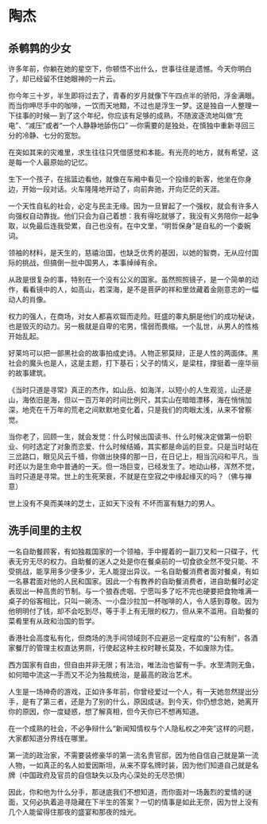# 陶杰

## 杀鹌鹑的少女

许多年前，你躺在她的星空下，你顿悟不出什么，世事往往是遗憾。今天你明白了，却已经留不住她眼神的一片云。

你今年三十岁，半生即将过去了，青春的岁月就像下午四点半的骄阳，浮金满眼。而当你呷尽手中的咖啡，一饮而天地黯，不过也是浮生一梦。这是独自一人整理一下往事的时候— 到了这个年纪，你应该有足够的成熟，不随波逐流地叫做“充电”、“减压”或者“一个人静静地舔伤口” —你需要的是独处，在慎独中重新寻回三分的冷静、七分的宽恕。

在突如其来的灾难里，求生往往只凭借感觉和本能。有光亮的地方，就有希望，这是每一个人最原始的记忆。

生下一个孩子，在摇篮边看他，就像在车厢中看见一个投缘的新客，他坐在你身边，开始一段对话。火车隆隆地开动了，向前奔驰，开向茫茫的天涯。

一个天性自私的社会，必定与民主无缘。因为一旦冒起了一个强权，就会有许多人向强权自动靠拢。他们只会为自己着想：我有得吃就够了，我没有义务陪你一起争取，以免最后连我受累，自己也没有。在中文里，“明哲保身”是自私的一个委婉词。

领袖的材料，是天生的，慈禧治国，也缺乏优秀的基因，以她的智商，无从应付国际的挑战，但搞倒一批中国男人，本事绰绰有余。

从政是很复杂的事，特别在一个没有公义的国家。虽然照照镜子，是一个简单的动作，看看镜中的人，如高山，若深海，是不是菩萨的祥和里敛藏着金刚意志的一幅动人的肖像。

权力的强人，在商场，对女人都喜欢铤而走险。旺盛的睾丸酮是他们的成功秘诀，也是毁灭的动力。另一极就是自卑的宅男，懦弱而畏缩。一个乱世，从男人的性格开始乱起。

好莱坞可以把一部黑社会的故事拍成史诗。人物正邪莫辩，正是人性的两面体。黑社会的魔头也是人，这是主题，打下基石；父子的情义，是梁柱，撑挺着一座华丽的故事建筑。

《当时只道是寻常》真正的杰作，如山岳、如海洋，以短小的人生观览，山还是山，海依旧是海，但以一百万年的时间比例尺，其实山在暗暗漂移，海在悄悄加深，地壳在千万年的荒老之间默默地变化着，只是我们的肉眼太浅，从来不曾察觉。

当你老了，回顾一生，就会发觉：什么时候出国读书、什么时候决定做第一份职业、何时选定了对象而恋爱、什么时候结婚，其实都是命运的巨变。只是当时站在三岔路口，眼见风云千樯，你做出抉择的那一日，在日记上，相当沉闷和平凡，当时还以为是生命中普通的一天。但一场巨变，已经发生了。地动山移，浑然不觉，当时只道是寻常。世上的生死荣衰，不就是在空寂之中缘起缘灭的吗？（佛与禅意）

世上没有不臭而美味的芝士，正如天下没有 不坏而富有魅力的男人。

## 洗手间里的主权

一名自助餐顾客，有如独裁国家的一个领袖，手中握着的一副刀叉和一只碟子，代表无穷无尽的权力。自助餐的迷人之处是你在餐桌前的一切食欲全然不受只能、不受挑战，能享用多少便多少，无人能提出异议。一名自助餐消费者面对餐桌，有如一名暴君面对他的人民和国家。因此一个有教养的自助餐消费者，进自助餐时必定表现出一种高贵的节制。与一个狼吞虎咽、宁愿叫多了吃不完也硬要把食物堆满一桌子的俗客相比，只叫一碗汤、一小盘沙拉加一杯咖啡的人，令人感到尊敬。因为他明明付了钱，却不会吃到尽，等于手上有无限的权力，但从来不滥用。自助餐的菜肴里有从政和治国的哲学。

香港社会高度私有化，但商场的洗手间领域则不应避忌一定程度的“公有制”，各酒家餐厅的管理主权直达男厕，行使起这种主权时鞭长莫及，不如废除为佳。

西方国家有自由，但自由并非无限；有法治，唯法治也留有一手。水至清则无鱼，如何暗中流这一手而又不沦为独裁统治，是最高的政治艺术。

人生是一场神奇的游戏，正如许多年前，你曾经爱过一个人，有一天她忽然提出分手，是有了第三者，还是为了别的什么，原因成谜。到今天，你仍想念她，她离开你的原因，你一度疑惑，想了解真相，但今天你已不想再知道。

在一个成熟的社会，不必争辩什么“新闻知情权与个人隐私权之冲突”这样的问题，大家都知道分界线在哪里。

第一流的政治家，不需要装修豪华的第一流名贵官邸，因为他自信自己就是第一流人物，一如真正的名人如爱因斯坦，从来不穿名牌时装，因为他们知道自己就是名牌（中国政府及官员的自信缺失以及内心深处的无尽恐惧）

因此，你和他为什么分手，那谜底我们不想知道，而你面对一场轰烈的爱情的谜面，又何必执着追寻隐藏在下半生的答案？一切的情事是如此无奈，因为世上没有几个人能留得住那夜的盛宴和那夜的烛光。
